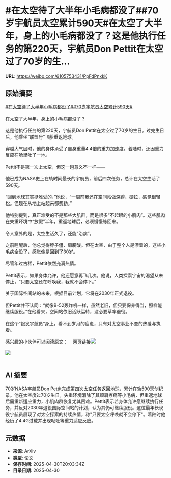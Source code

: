 # #在太空待了大半年小毛病都没了##70岁宇航员太空累计590天#在太空了大半年，身上的小毛病都没了？这是他执行任务的第220天，宇航员Don Pettit在太空过了70岁的生...

**URL**: https://weibo.com/6105753431/PpFdPnxkK

## 原始摘要

<a href="https://m.weibo.cn/search?containerid=231522type%3D1%26t%3D10%26q%3D%23%E5%9C%A8%E5%A4%AA%E7%A9%BA%E5%BE%85%E4%BA%86%E5%A4%A7%E5%8D%8A%E5%B9%B4%E5%B0%8F%E6%AF%9B%E7%97%85%E9%83%BD%E6%B2%A1%E4%BA%86%23&amp;extparam=%23%E5%9C%A8%E5%A4%AA%E7%A9%BA%E5%BE%85%E4%BA%86%E5%A4%A7%E5%8D%8A%E5%B9%B4%E5%B0%8F%E6%AF%9B%E7%97%85%E9%83%BD%E6%B2%A1%E4%BA%86%23" data-hide=""><span class="surl-text">#在太空待了大半年小毛病都没了#</span></a><a href="https://m.weibo.cn/search?containerid=231522type%3D1%26t%3D10%26q%3D%2370%E5%B2%81%E5%AE%87%E8%88%AA%E5%91%98%E5%A4%AA%E7%A9%BA%E7%B4%AF%E8%AE%A1590%E5%A4%A9%23&amp;extparam=%2370%E5%B2%81%E5%AE%87%E8%88%AA%E5%91%98%E5%A4%AA%E7%A9%BA%E7%B4%AF%E8%AE%A1590%E5%A4%A9%23" data-hide=""><span class="surl-text">#70岁宇航员太空累计590天#</span></a><br><br>在太空了大半年，身上的小毛病都没了？<br><br>这是他执行任务的第220天，宇航员Don Pettit在太空过了70岁的生日。过完生日后，他乘坐“联盟号”飞船重返地球。<br><br>穿越大气层时，他的身体承受了自身重量4.4倍的重力加速度。着陆时，还因重力反应在舱里吐了一地。<br><br>Pettit不是第一次上太空，但这一趟意义不一样——<br><br>他已成为NASA史上在轨时间最长的宇航员，前后四次任务，总计在太空生活了590天。<br><br>“回到地球其实挺难受的，”他说，“一周前我还在空间站做深蹲、硬拉，感觉很轻松。但现在从地上站起来都费劲。”<br><br>他特别提到，真正难受的不是那些大肌群，而是很多“不起眼的小肌肉”。这些肌肉在失重环境中“放假”半年，重返地球后，必须慢慢练回来。<br><br>令人意外的是，太空生活久了，还能“治病”。<br><br>之前睡醒后，他总觉得脖子僵、肩膀酸。但在太空，由于整个人是漂着的，这些小毛病全没了，感觉像是回到了30岁。<br><br>尽管年过古稀，Pettit依然充满热情。<br><br>Pettit表示，如果身体允许，他还愿意再飞几次。他说，人类探索宇宙的渴望从未停止，“只要太空还在呼唤我，我就不会停下。”<br><br>关于国际空间站的未来，根据目前计划，它将在2030年正式退役。<br><br>但Pettit并不认同：“就像B-52轰炸机一样，虽然老旧，但只要保养得当，照样能继续服役。”在他看来，空间站依旧活跃运转，没必要草率退役。<br><br>在这个“银发宇航员”身上，看不到岁月的疲惫，只有对太空事业不变的热爱与执着。<br><br>感兴趣的小伙伴可以阅读原文：<a href="https://weibo.cn/sinaurl?u=https%3A%2F%2Farstechnica.com%2Fspace%2F2025%2F04%2Fmeet-the-astronaut-who-celebrated-his-70th-birthday-by-thudding-into-the-planet%2F" data-hide=""><span class="url-icon"><img style="width: 1rem;height: 1rem" src="https://h5.sinaimg.cn/upload/2015/09/25/3/timeline_card_small_web_default.png" referrerpolicy="no-referrer"></span><span class="surl-text">网页链接</span></a><img style="" src="https://tvax2.sinaimg.cn/large/006Fd7o3gy1i0ywwppajdj31hc0zk7wh.jpg" referrerpolicy="no-referrer"><br><br><img style="" src="https://tvax3.sinaimg.cn/large/006Fd7o3gy1i0ywwq5i90j30qe0xcnki.jpg" referrerpolicy="no-referrer"><br><br>

## AI 摘要

70岁NASA宇航员Don Pettit完成第四次太空任务返回地球，累计在轨590天创纪录。他在太空度过70岁生日，失重环境消除了其颈肩疼痛等小毛病，但重返地球后需重新适应重力，小肌肉群恢复尤其困难。Pettit表示若身体允许愿继续执行任务，并反对2030年退役国际空间站的计划，认为其仍可继续服役。这位最年长现役宇航员展现了对太空探索的持续热情，称"只要太空呼唤就不会停下"。着陆时他经历了4.4G过载并出现呕吐等重力适应反应。

## 元数据

- **来源**: ArXiv
- **类型**: 论文
- **保存时间**: 2025-04-30T20:03:34Z
- **目录日期**: 2025-04-30
